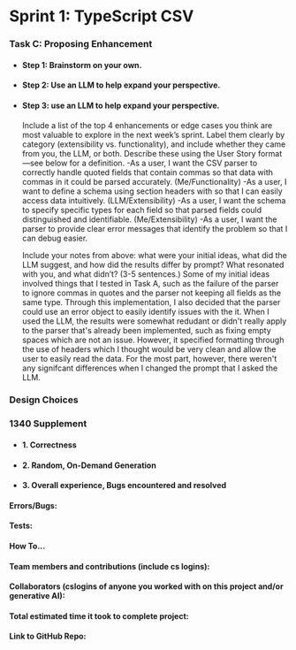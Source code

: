 # Sprint 1: TypeScript CSV

### Task C: Proposing Enhancement

- #### Step 1: Brainstorm on your own.

- #### Step 2: Use an LLM to help expand your perspective.

- #### Step 3: use an LLM to help expand your perspective.

    Include a list of the top 4 enhancements or edge cases you think are most valuable to explore in the next week’s sprint. Label them clearly by category (extensibility vs. functionality), and include whether they came from you, the LLM, or both. Describe these using the User Story format—see below for a definition. 
        -As a user, I want the CSV parser to correctly handle quoted fields that contain commas so that data with commas in it could be parsed accurately. (Me/Functionality)
        -As a user, I want to define a schema using section headers with so that I can easily access data intuitively. (LLM/Extensibility)
        -As a user, I want the schema to specify specific types for each field so that parsed fields could distinguished and identifiable. (Me/Extensibility)
        -As a user, I want the parser to provide clear error messages that identify the problem so that I can debug easier. 

    Include your notes from above: what were your initial ideas, what did the LLM suggest, and how did the results differ by prompt? What resonated with you, and what didn’t? (3-5 sentences.) 
    Some of my initial ideas involved things that I tested in Task A, such as the failure of the parser to ignore commas in quotes and the parser not keeping all fields as the same type. Through this implementation, I also decided that the parser could use an error object to easily identify issues with the it. When I used the LLM, the results were somewhat redudant or didn't really apply to the parser that's already been implemented, such as fixing empty spaces which are not an issue. However, it specified formatting through the use of headers which I thought would be very clean and allow the user to easily read the data. For the most part, however, there weren't any signifcant differences when I changed the prompt that I asked the LLM. 


### Design Choices

### 1340 Supplement

- #### 1. Correctness

- #### 2. Random, On-Demand Generation

- #### 3. Overall experience, Bugs encountered and resolved
#### Errors/Bugs:
#### Tests:
#### How To…

#### Team members and contributions (include cs logins):

#### Collaborators (cslogins of anyone you worked with on this project and/or generative AI):
#### Total estimated time it took to complete project:
#### Link to GitHub Repo:  
